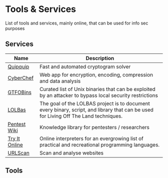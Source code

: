 # Tools & Services

List of tools and services, mainly online, that can be used for info sec purposes

## Services

| Name | Description |
|------|-------------|
| [Quipquip](https://quipqiup.com/) | Fast and automated cryptogram solver |
| [CyberChef](https://gchq.github.io/CyberChef/) | Web app for encryption, encoding, compression and data analysis |
| [GTFOBins](https://gtfobins.github.io/) | Curated list of Unix binaries that can be exploited by an attacker to bypass local security restrictions |
| [LOLBas](https://lolbas-project.github.io/) | The goal of the LOLBAS project is to document every binary, script, and library that can be used for Living Off The Land techniques. |
| [Pentest Wiki](https://github.com/nixawk/pentest-wiki) | Knowledge library for pentesters / researchers |
| [Try It Online](https://tio.run) | Online interpreters for an evergrowing list of practical and recreational programming languages. |
| [URLScan](https://urlscan.io/) | Scan and analyse websites |

## Tools
